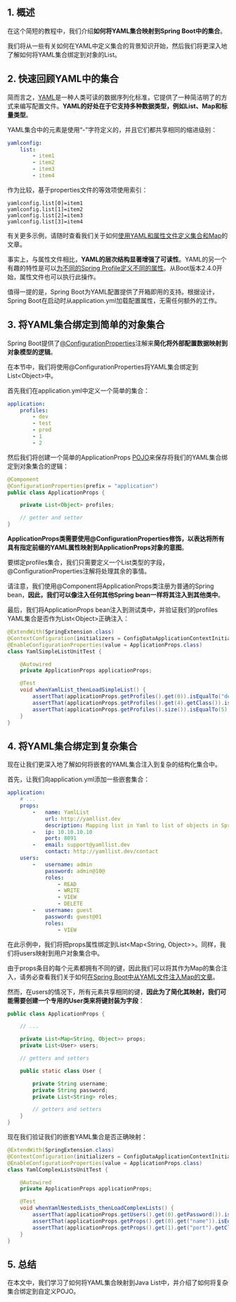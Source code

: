 ## 1. 概述

在这个简短的教程中，我们介绍**如何将YAML集合映射到Spring Boot中的集合**。

我们将从一些有关如何在YAML中定义集合的背景知识开始，然后我们将更深入地了解如何将YAML集合绑定到对象的List。

## 2. 快速回顾YAML中的集合

简而言之，[YAML](https://yaml.org/spec/1.2/spec.html)是一种人类可读的数据序列化标准，它提供了一种简洁明了的方式来编写配置文件。**YAML的好处在于它支持多种数据类型，例如List、Map和标量类型**。

YAML集合中的元素是使用“-”字符定义的，并且它们都共享相同的缩进级别：

```yaml
yamlconfig:
    list:
        - item1
        - item2
        - item3
        - item4
```

作为比较，基于properties文件的等效项使用索引：

```properties
yamlconfig.list[0]=item1
yamlconfig.list[1]=item2
yamlconfig.list[2]=item3
yamlconfig.list[3]=item4
```

有关更多示例，请随时查看我们关于如何[使用YAML和属性文件定义集合和Map]()的文章。

事实上，与属性文件相比，**YAML的层次结构显著增强了可读性**。YAML的另一个有趣的特性是可以[为不同的Spring Profile定义不同的属性]()。从Boot版本2.4.0开始，属性文件也可以执行此操作。

值得一提的是，Spring Boot为YAML配置提供了开箱即用的支持。根据设计，Spring Boot在启动时从application.yml加载配置属性，无需任何额外的工作。

## 3. 将YAML集合绑定到简单的对象集合

Spring Boot提供了[@ConfigurationProperties]()注解来**简化将外部配置数据映射到对象模型的逻辑**。

在本节中，我们将使用@ConfigurationProperties将YAML集合绑定到List<Object\>中。

首先我们在application.yml中定义一个简单的集合：

```yaml
application:
    profiles:
        - dev
        - test
        - prod
        - 1
        - 2
```

然后我们将创建一个简单的ApplicationProps [POJO]()来保存将我们的YAML集合绑定到对象集合的逻辑：

```java
@Component
@ConfigurationProperties(prefix = "application")
public class ApplicationProps {

	private List<Object> profiles;

	// getter and setter
}
```

**ApplicationProps类需要使用@ConfigurationProperties修饰，以表达将所有具有指定前缀的YAML属性映射到ApplicationProps对象的意图**。

要绑定profiles集合，我们只需要定义一个List类型的字段，@ConfigurationProperties注解将处理其余的事情。

请注意，我们使用@Component将ApplicationProps类注册为普通的Spring bean，**因此，我们可以像注入任何其他Spring bean一样将其注入到其他类中**。

最后，我们将ApplicationProps bean注入到测试类中，并验证我们的profiles YAML集合是否作为List<Object\>正确注入：

```java
@ExtendWith(SpringExtension.class)
@ContextConfiguration(initializers = ConfigDataApplicationContextInitializer.class)
@EnableConfigurationProperties(value = ApplicationProps.class)
class YamlSimpleListUnitTest {

	@Autowired
	private ApplicationProps applicationProps;

	@Test
	void whenYamlList_thenLoadSimpleList() {
		assertThat(applicationProps.getProfiles().get(0)).isEqualTo("dev");
		assertThat(applicationProps.getProfiles().get(4).getClass()).isEqualTo(Integer.class);
		assertThat(applicationProps.getProfiles().size()).isEqualTo(5);
	}
}
```

## 4. 将YAML集合绑定到复杂集合

现在让我们更深入地了解如何将嵌套的YAML集合注入到复杂的结构化集合中。

首先，让我们向application.yml添加一些嵌套集合：

```yaml
application:
    # ...
    props:
        -   name: YamlList
            url: http://yamllist.dev
            description: Mapping list in Yaml to list of objects in Spring Boot
        -   ip: 10.10.10.10
            port: 8091
        -   email: support@yamllist.dev
            contact: http://yamllist.dev/contact
    users:
        -   username: admin
            password: admin@10@
            roles:
                - READ
                - WRITE
                - VIEW
                - DELETE
        -   username: guest
            password: guest@01
            roles:
                - VIEW
```

在此示例中，我们将把props属性绑定到List<Map<String, Object>>。同样，我们将users映射到用户对象集合中。

由于props条目的每个元素都拥有不同的键，因此我们可以将其作为Map的集合注入，请务必查看我们关于如何[在Spring Boot中从YAML文件注入Map的文章](使用Spring从YAML文件注入Map.md)。

然而，在users的情况下，所有元素共享相同的键，**因此为了简化其映射，我们可能需要创建一个专用的User类来将键封装为字段**：

```java
public class ApplicationProps {

	// ...

	private List<Map<String, Object>> props;
	private List<User> users;

	// getters and setters

	public static class User {

		private String username;
		private String password;
		private List<String> roles;

		// getters and setters
	}
}
```

现在我们验证我们的嵌套YAML集合是否正确映射：

```java
@ExtendWith(SpringExtension.class)
@ContextConfiguration(initializers = ConfigDataApplicationContextInitializer.class)
@EnableConfigurationProperties(value = ApplicationProps.class)
class YamlComplexListsUnitTest {

	@Autowired
	private ApplicationProps applicationProps;

	@Test
	void whenYamlNestedLists_thenLoadComplexLists() {
		assertThat(applicationProps.getUsers().get(0).getPassword()).isEqualTo("admin@10@");
		assertThat(applicationProps.getProps().get(0).get("name")).isEqualTo("YamlList");
		assertThat(applicationProps.getProps().get(1).get("port").getClass()).isEqualTo(Integer.class);
	}
}
```

## 5. 总结

在本文中，我们学习了如何将YAML集合映射到Java List中，并介绍了如何将复杂集合绑定到自定义POJO。